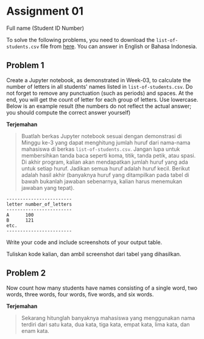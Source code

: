 
# Assignment 01

Full name (Student ID Number)

To solve the following problems, you need to download the 
`list-of-students.csv` file from [here](https://s.itk.ac.id/AY2425BDADataAssg1). 
You can answer in English or Bahasa Indonesia.

## Problem 1
Create a Jupyter notebook, as demonstrated in Week-03, to calculate the number 
of letters in all students' names listed in `list-of-students.csv`. 
Do not forget to remove any punctuation (such as periods) and spaces.
At the end, you will get the count of letter for each group of letters.
Use lowercase. Below is an example result (the numbers do not reflect
the actual answer; you should compute the correct answer yourself)

**Terjemahan**
> Buatlah berkas Jupyter notebook sesuai dengan demonstrasi di Minggu ke-3
> yang dapat menghitung jumlah huruf dari nama-nama mahasiswa di berkas 
> `list-of-students.csv`.
> Jangan lupa untuk membersihkan tanda baca seperti koma, titik, tanda petik,
> atau spasi. Di akhir program, kalian akan mendapatkan jumlah huruf yang
> ada untuk setiap huruf. Jadikan semua huruf adalah huruf kecil. Berikut
> adalah hasil akhir (banyaknya huruf yang ditampilkan pada tabel di bawah
> bukanlah jawaban sebenarnya, kalian harus menemukan jawaban yang tepat).

```
------------------------
letter number_of_letters
------------------------
A      100
B      121
etc.
------------------------
```

Write your code and include screenshots of your output table.

Tuliskan kode kalian, dan ambil screenshot dari tabel yang dihasilkan.

## Problem 2
Now count how many students have names consisting of a single word,
two words, three words, four words, five words, and six words.

**Terjemahan**
> Sekarang hitunglah banyaknya mahasiswa yang menggunakan nama
> terdiri dari satu kata, dua kata, tiga kata, empat kata, lima kata, dan 
> enam kata.